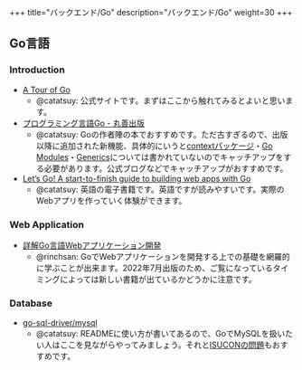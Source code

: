 +++
title="バックエンド/Go"
description="バックエンド/Go"
weight=30
+++

## Go言語

### Introduction

- [A Tour of Go](https://go.dev/tour/)
  - @catatsuy: 公式サイトです。まずはここから触れてみるとよいと思います。
- [プログラミング言語Go - 丸善出版](https://www.maruzen-publishing.co.jp/item/?book_no=295039)
  - @catatsuy: Goの作者陣の本でおすすめです。ただ古すぎるので、出版以降に追加された新機能、具体的にいうと[contextパッケージ](https://go.dev/blog/context)・[Go Modules](https://go.dev/blog/using-go-modules)・[Generics](https://go.dev/doc/tutorial/generics)については書かれていないのでキャッチアップをする必要があります。公式ブログなどでキャッチアップがおすすめです。
- [Let’s Go! A start-to-finish guide to building web apps with Go](https://lets-go.alexedwards.net/)
  - @catatsuy: 英語の電子書籍です。英語ですが読みやすいです。実際のWebアプリを作っていく体験ができます。

### Web Application

- [詳解Go言語Webアプリケーション開発](https://www.c-r.com/book/detail/1462)
  - @rinchsan: GoでWebアプリケーションを開発する上での基礎を網羅的に学ぶことが出来ます。2022年7月出版のため、ご覧になっているタイミングによっては新しい書籍が出ているかどうかに注意です。

### Database

* [go-sql-driver/mysql](https://github.com/go-sql-driver/mysql)
  * @catatsuy: READMEに使い方が書いてあるので、GoでMySQLを扱いたい人はここを見ながらやってみましょう。それと[ISUCONの問題](https://github.com/isucon)もおすすめです。

